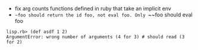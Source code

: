 - fix arg counts functions defined in ruby that take an implicit env
- ``~foo should return the id foo, not eval foo. Only ``~~foo should eval foo

```
lisp.rb> (def asdf 1 2)
ArgumentError: wrong number of arguments (4 for 3) # should read (3 for 2)
```
